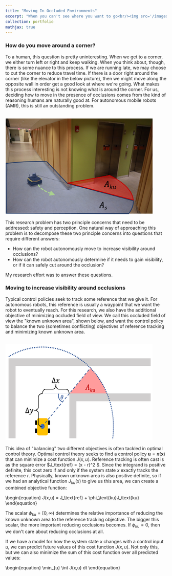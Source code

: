 ```yaml
---
title: "Moving In Occluded Environments"
excerpt: "When you can't see where you want to go<br/><img src='/images/research_pics/2020/occ_env/intro.png'>"
collection: portfolio
mathjax: true
---
```


### How do you move around a corner?

To a human, this question is pretty uninteresting. When we get to a corner, we either turn left or right and keep walking. When you think about, though, there is some nuance to this process. If we are running late, we may choose to cut the corner to reduce travel time. If there is a door right around the corner (like the elevator in the below picture), then we might move along the opposite wall in order get a good look at where we're going. What makes this process interesting is not knowing what is around the corner. For us, deciding how to move in the presence of occlusions comes from the kind of reasoning humans are naturally good at. For autonomous mobile robots (AMR), this is still an outstanding problem.

<br/><img width="460" height="300" src='/images/research_pics/2020/occ_env/intro.png'>

This research problem has two principle concerns that need to be addressed: safety and perception. One natural way of approaching this problem is to decompose these two principle concerns into questions that require different answers:
- How can the robot autonomously move to increase visibility around occlusions?
- How can the robot autonomously determine if it needs to gain visibility, or if it can safely cut around the occlusion?

My research effort was to answer these questions.

### Moving to increase visibility around occlusions

Typical control policies seek to track some reference that we give it. For autonomous robots, this reference is usually a waypoint that we want the robot to eventually reach. For this research, we also have the additional objective of minimizing occluded field of view. We call this occluded field of view the "known unknown area", shown below, and want the control policy to balance the two (sometimes conflicting) objectives of reference tracking and minimizing known unknown area.

<br/><img width="460" height="300" src='/images/research_pics/2020/occ_env/aku.png'>

This idea of "balancing" two different objectives is often tackled in optimal control theory. Optimal control theory seeks to find a control policy $\bm{u} = \pi(\bm{x})$ that can minimize a cost function $J(x,u)$. Reference tracking is often cast is as the square error $J_\text{ref} = (x - r)^2 $. Since the integrand is positive definite, this cost zero if and only if the system state $x$ exactly tracks the reference $r$. Physically, known unknown area is also positive definite, so if we had an analytical function $J_{ku}(x)$ to give us this area, we can create a combined objective function:

\begin{equation}
J(x,u) = J_\text{ref} + \phi_\text{ku}J_\text{ku}
\end{equation}

The scalar $\phi_\text{ku} = [0,\infty)$ determines the relative importance of reducing the known unknown area to the reference tracking objective. The bigger this scalar, the more important reducing occlusions becomes. If $\phi_\text{ku}=0$, then we don't care about reducing occlusions at all.

If we have a model for how the system state $x$ changes with a control input $u$, we can predict future values of this cost function $J(x,u)$. Not only this, but we can also minimize the sum of this cost function over all predicted values:

\begin{equation}
\min_{u} \int J(x,u) dt
\end{equation}